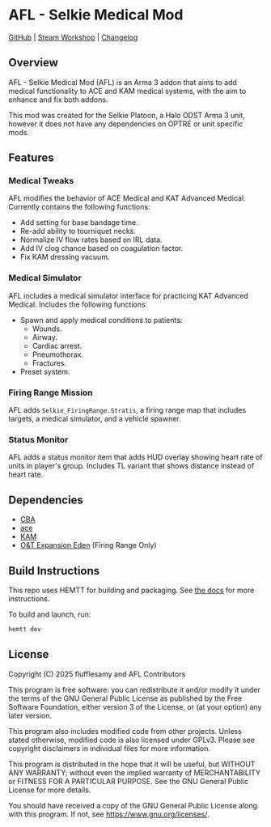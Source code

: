 # AFL - Selkie Medical Mod

[GitHub](https://github.com/flufflesamy/AFL) |
[Steam Workshop](https://steamcommunity.com/sharedfiles/filedetails/?id=3513989482) |
[Changelog](https://github.com/flufflesamy/AFL/blob/testing/CHANGELOG.md)

## Overview

AFL - Selkie Medical Mod (AFL) is an Arma 3 addon that aims to add medical functionality to ACE and KAM medical systems,
with the aim to enhance and fix both addons.

This mod was created for the Selkie Platoon, a Halo ODST Arma 3 unit, however it does not have any dependencies on OPTRE or
unit specific mods.

## Features

### Medical Tweaks

AFL modifies the behavior of ACE Medical and KAT Advanced Medical. Currently contains the following functions:

- Add setting for base bandage time.
- Re-add ability to tourniquet necks.
- Normalize IV flow rates based on IRL data.
- Add IV clog chance based on coagulation factor.
- Fix KAM dressing vacuum.

### Medical Simulator

AFL includes a medical simulator interface for practicing KAT Advanced Medical. Includes the following functions:

- Spawn and apply medical conditions to patients:
  - Wounds.
  - Airway.
  - Cardiac arrest.
  - Pneumothorax.
  - Fractures.
- Preset system.

### Firing Range Mission

AFL adds `Selkie_FiringRange.Stratis`, a firing range map that includes targets, a medical simulator, and a vehicle spawner.

### Status Monitor

AFL adds a status monitor item that adds HUD overlay showing heart rate of units in player's group. Includes TL variant that shows distance instead of heart rate.

## Dependencies

- [CBA](https://github.com/CBATeam/CBA_A3)
- [ace](https://github.com/acemod/ACE3)
- [KAM](https://github.com/KAT-Advanced-Medical/KAM)
- [O&T Expansion Eden](https://steamcommunity.com/workshop/filedetails/?id=1923321700) (Firing Range Only)

## Build Instructions

This repo uses HEMTT for building and packaging. See [the docs](https://hemtt.dev/) for more instructions.

To build and launch, run:

```sh
hemtt dev
```

## License

Copyright (C) 2025 flufflesamy and AFL Contributors

This program is free software: you can redistribute it and/or modify it under the terms of the GNU General Public License as published by the Free Software Foundation, either version 3 of the License, or (at your option) any later version.

This program also includes modified code from other projects. Unless stated otherwise, modified code is also licensed under GPLv3. Please see copyright disclaimers in individual files for more information.

This program is distributed in the hope that it will be useful, but WITHOUT ANY WARRANTY; without even the implied warranty of MERCHANTABILITY or FITNESS FOR A PARTICULAR PURPOSE. See the GNU General Public License for more details.

You should have received a copy of the GNU General Public License along with this program. If not, see <https://www.gnu.org/licenses/>.

